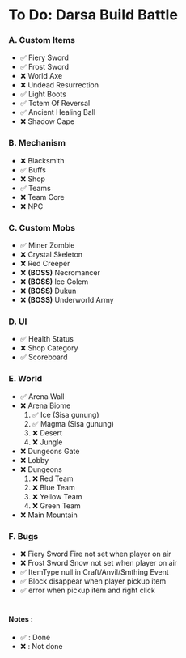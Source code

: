 # To Do:  Darsa Build Battle


### A. Custom Items
- ✅ Fiery Sword
- ✅ Frost Sword
- ❌ World Axe
- ❌ Undead Resurrection
- ✅ Light Boots
- ✅ Totem Of Reversal
- ✅ Ancient Healing Ball
- ❌ Shadow Cape


### B. Mechanism
- ❌ Blacksmith
- ✅ Buffs
- ❌ Shop
- ✅ Teams
- ❌ Team Core
- ❌ NPC

### C. Custom Mobs
- ✅ Miner Zombie
- ❌ Crystal Skeleton
- ❌ Red Creeper
- ❌ **(BOSS)** Necromancer
- ❌ **(BOSS)** Ice Golem
- ❌ **(BOSS)** Dukun
- ❌ **(BOSS)** Underworld Army


### D. UI
- ✅ Health Status 
- ❌ Shop Category
- ✅ Scoreboard

### E. World
- ✅ Arena Wall
- ❌ Arena Biome
  1. ✅ Ice (Sisa gunung)
  2. ✅ Magma (Sisa gunung)
  3. ❌ Desert
  4. ❌ Jungle
- ❌ Dungeons Gate
- ❌ Lobby
- ❌ Dungeons
  1. ❌ Red Team
  2. ❌ Blue Team
  3. ❌ Yellow Team
  4. ❌ Green Team
- ❌ Main Mountain 
  

### F. Bugs
- ❌ Fiery Sword Fire not set when player on air
- ❌ Frost Sword Snow not set when player on air
- ✅ ItemType null in Craft/Anvil/Smthing Event
- ✅ Block disappear when player pickup item
- ✅ error when pickup item and right click

#
#### Notes : 
 - ✅ : Done
 - ❌ : Not done